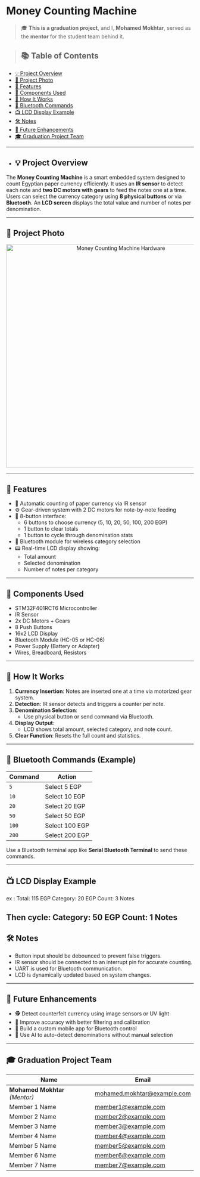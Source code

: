 #  Money Counting Machine

> 🎓 **This is a graduation project**, and I, **Mohamed Mokhtar**, served as the **mentor** for the student team behind it.


> ## 📚 Table of Contents

- [💡 Project Overview](#-project-overview)
- [📸 Project Photo](#-project-photo)
- [🎯 Features](#-features)
- [🧰 Components Used](#-components-used)
- [🚀 How It Works](#-how-it-works)
- [📲 Bluetooth Commands](#-bluetooth-commands-example)
- [📺 LCD Display Example](#-lcd-display-example)
- [🛠️ Notes](#️-notes)
- [🔮 Future Enhancements](#-future-enhancements)
- [🎓 Graduation Project Team](#-graduation-project-team)

---

- ## 💡 Project Overview

The **Money Counting Machine** is a smart embedded system designed to count Egyptian paper currency efficiently. It uses an **IR sensor** to detect each note and **two DC motors with gears** to feed the notes one at a time. Users can select the currency category using **8 physical buttons** or via **Bluetooth**. An **LCD screen** displays the total value and number of notes per denomination.

---

## 📸 Project Photo
<p align="center">
  <img src="https://github.com/user-attachments/assets/ee401eec-7032-4928-b533-1533c8e9860d" alt="Money Counting Machine Hardware" width="600"/>
</p>


---

## 🎯 Features

- 🧮 Automatic counting of paper currency via IR sensor  
- ⚙️ Gear-driven system with 2 DC motors for note-by-note feeding  
- 🔘 8-button interface:
  - 6 buttons to choose currency (5, 10, 20, 50, 100, 200 EGP)
  - 1 button to clear totals
  - 1 button to cycle through denomination stats  
- 📱 Bluetooth module for wireless category selection  
- 📟 Real-time LCD display showing:
  - Total amount
  - Selected denomination
  - Number of notes per category  

---

## 🧰 Components Used

- STM32F401RCT6 Microcontroller  
- IR Sensor  
- 2x DC Motors + Gears  
- 8 Push Buttons  
- 16x2 LCD Display  
- Bluetooth Module (HC-05 or HC-06)  
- Power Supply (Battery or Adapter)  
- Wires, Breadboard, Resistors  

---
## 🚀 How It Works

1. **Currency Insertion**: Notes are inserted one at a time via motorized gear system.
2. **Detection**: IR sensor detects and triggers a counter per note.
3. **Denomination Selection**:
   - Use physical button or send command via Bluetooth.
4. **Display Output**:
   - LCD shows total amount, selected category, and note count.
5. **Clear Function**: Resets the full count and statistics.

---

## 📲 Bluetooth Commands (Example)

| Command | Action                         |
|---------|--------------------------------|
| `5`     | Select 5 EGP                   |
| `10`    | Select 10 EGP                  |
| `20`    | Select 20 EGP                  |
| `50   ` | Select 50 EGP                  |
| `100`   | Select 100 EGP                 |
| `200`   | Select 200 EGP                 |

Use a Bluetooth terminal app like **Serial Bluetooth Terminal** to send these commands.

---

## 📺 LCD Display Example

ex :
Total: 115 EGP
Category: 20 EGP
Count: 3 Notes

Then cycle:
Category: 50 EGP
Count: 1 Notes
---

## 🛠️ Notes

- Button input should be debounced to prevent false triggers.
- IR sensor should be connected to an interrupt pin for accurate counting.
- UART is used for Bluetooth communication.
- LCD is dynamically updated based on system changes.

---

## 🔮 Future Enhancements

- 🕵️ Detect counterfeit currency using image sensors or UV light  
- 🎯 Improve accuracy with better filtering and calibration  
- 📱 Build a custom mobile app for Bluetooth control  
- 🧠 Use AI to auto-detect denominations without manual selection  

---

## 🎓 Graduation Project Team

| Name                      | Email                       |
|---------------------------|-----------------------------|
| **Mohamed Mokhtar** *(Mentor)* | mohamed.mokhtar@example.com |
| Member 1 Name             | member1@example.com         |
| Member 2 Name             | member2@example.com         |
| Member 3 Name             | member3@example.com         |
| Member 4 Name             | member4@example.com         |
| Member 5 Name             | member5@example.com         |
| Member 6 Name             | member6@example.com         |
| Member 7 Name             | member7@example.com         |
